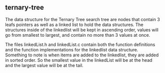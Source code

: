 ternary-tree
------------------------
The data structure for the Ternary Tree search tree are nodes that contain 3 leafs pointers 
as well as a linked list to hold the data structures. The structures inside of the
linkedlist will be kept in ascending order, values will go from smallest to largest,
and contain no more than 3 values at once. 

The files linkedList.h and linkedList.c contain both the function 
definitions and the function implementations for the linkedlist data structure. 
Something to note is when items are added to the linkedlist, they are
added in sorted order. So the smallest value in the linkedList will be at the head
and the largest value will be at the tail.
